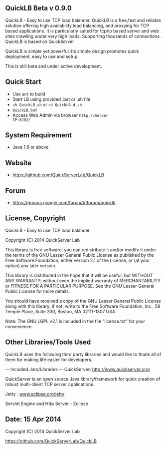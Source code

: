 
QuickLB Beta v 0.9.0
---------------------
QuickLB - Easy to use TCP load balancer. QuickLB is a free,fast and reliable solution offering high availability,load balancing, and proxying for TCP based applications. It is particularly suited for tcp/ip based server and web sites crawling under very high loads. Supporting thousands of connections. QuickLB is based on QuickServer

QuickLB is simple yet powerful. Its simple design promotes quick deployment, easy to use and setup. 

This is still beta and under active development.

Quick Start
------------
 * Use <code>ant</code> to build
 * Start LB using provided .bat or .sh file
  * <code>sh QuickLB.sh</code> or <code>sh QuickLB-d.sh</code>
  * <code>QuickLB.bat</code>
 * Access Web Admin via browser <code>http://Server IP:8282/</code>

System Requirement
------------------
 * Java 1.6 or above

Website
---------------------
 * https://github.com/QuickServerLab/QuickLB

Forum
---------------------
 * https://groups.google.com/forum/#!forum/quicklb

License, Copyright
---------------------
QuickLB - Easy to use TCP load balancer

Copyright (C) 2014 QuickServer Lab



This library is free software; you can redistribute it and/or
modify it under the terms of the GNU Lesser General Public
License as published by the Free Software Foundation; either
version 2.1 of the License, or (at your option) any later version.

This library is distributed in the hope that it will be useful,
but WITHOUT ANY WARRANTY; without even the implied warranty of
MERCHANTABILITY or FITNESS FOR A PARTICULAR PURPOSE. See the GNU
Lesser General Public License for more details.

You should have received a copy of the GNU Lesser General Public
License along with this library; if not, write to the Free Software
Foundation, Inc., 59 Temple Place, Suite 330, Boston, MA 02111-1307 USA

Note: The GNU LGPL v2.1 is included in the file "license.txt" for 
your convenience.


Other Libraries/Tools Used
--------------------------
QuickLB uses the following third party libraries and would like
to thank all of them for making life easier for developers.

-- Included Jars/Libraries --
QuickServer: http://www.quickserver.org/

 QuickServer is an open source Java library/framework for quick 
 creation of robust multi-client TCP server applications. 
 
Jetty : www.eclipse.org/jetty

 Servlet Engine and Http Server - Eclipse 


Date: 15 Apr 2014
---------------------

Copyright (C) 2014 QuickServer Lab

https://github.com/QuickServerLab/QuickLB
